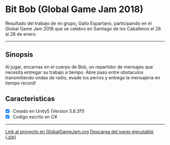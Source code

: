 # Bit Bob (Global Game Jam 2018)

Resultado del trabajo de mi grupo, Gallo Espartano, participando en el Global Game Jam 2018 que se celebro en Santiago de los Caballeros el 26 al 28 de enero.
___

## Sinopsis

Al jugar, encarnas en el cuerpo de Bob, un repartidor de mensajes que necesita entregar su trabajo a tiempo. Abre paso entre obstaculos transmitiendo ondas de radio, evade los perros y entrega la mensajeria en tiempo record!

## Caracteristicas

- [x] Creado en Unity5 (Version 5.6.3f1)
- [x] Codigo escrito en C#

___

[Link al proyecto en GlobalGameJam.org](https://globalgamejam.org/2018/games/bitbob)
[Descarga del juego ejecutable (.zip)]()




